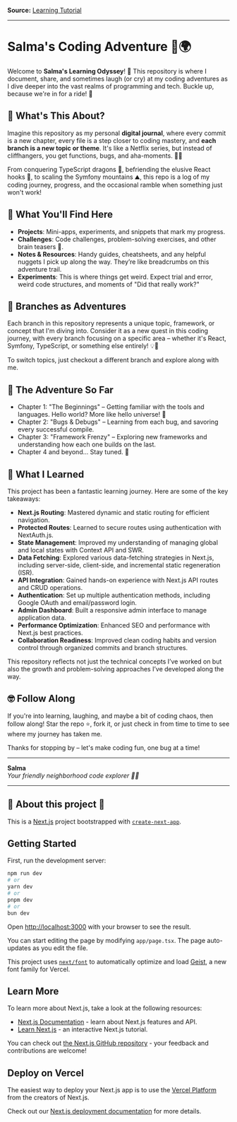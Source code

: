 **Source:** [Learning Tutorial](https://www.youtube.com/watch?v=VE8BkImUciY)

---

# Salma's Coding Adventure 🚀🌍

Welcome to **Salma's Learning Odyssey**! 🌌 This repository is where I document, share, and sometimes laugh (or cry) at my coding adventures as I dive deeper into the vast realms of programming and tech. Buckle up, because we're in for a ride! 🎢

## 📜 What's This About?

Imagine this repository as my personal **digital journal**, where every commit is a new chapter, every file is a step closer to coding mastery, and **each branch is a new topic or theme**. It's like a Netflix series, but instead of cliffhangers, you get functions, bugs, and aha-moments. 🍿🤓

From conquering TypeScript dragons 🐉, befriending the elusive React hooks 🎣, to scaling the Symfony mountains ⛰️, this repo is a log of my coding journey, progress, and the occasional ramble when something just won't work!

## 🧭 What You'll Find Here

- **Projects**: Mini-apps, experiments, and snippets that mark my progress.
- **Challenges**: Code challenges, problem-solving exercises, and other brain teasers 🧩.
- **Notes & Resources**: Handy guides, cheatsheets, and any helpful nuggets I pick up along the way. They’re like breadcrumbs on this adventure trail.
- **Experiments**: This is where things get weird. Expect trial and error, weird code structures, and moments of "Did that really work?"

## 🌿 Branches as Adventures

Each branch in this repository represents a unique topic, framework, or concept that I'm diving into. Consider it as a new quest in this coding journey, with every branch focusing on a specific area – whether it's React, Symfony, TypeScript, or something else entirely! 💡🚩

To switch topics, just checkout a different branch and explore along with me.

## 🎢 The Adventure So Far

- Chapter 1: "The Beginnings" – Getting familiar with the tools and languages. Hello world? More like hello universe! 🌌
- Chapter 2: "Bugs & Debugs" – Learning from each bug, and savoring every successful compile.
- Chapter 3: "Framework Frenzy" – Exploring new frameworks and understanding how each one builds on the last.
- Chapter 4 and beyond... Stay tuned. 🚀

## 🌟 What I Learned

This project has been a fantastic learning journey. Here are some of the key takeaways:

- **Next.js Routing**: Mastered dynamic and static routing for efficient navigation.
- **Protected Routes**: Learned to secure routes using authentication with NextAuth.js.
- **State Management**: Improved my understanding of managing global and local states with Context API and SWR.
- **Data Fetching**: Explored various data-fetching strategies in Next.js, including server-side, client-side, and incremental static regeneration (ISR).
- **API Integration**: Gained hands-on experience with Next.js API routes and CRUD operations.
- **Authentication**: Set up multiple authentication methods, including Google OAuth and email/password login.
- **Admin Dashboard**: Built a responsive admin interface to manage application data.
- **Performance Optimization**: Enhanced SEO and performance with Next.js best practices.
- **Collaboration Readiness**: Improved clean coding habits and version control through organized commits and branch structures.

This repository reflects not just the technical concepts I’ve worked on but also the growth and problem-solving approaches I’ve developed along the way.

## 🤓 Follow Along

If you're into learning, laughing, and maybe a bit of coding chaos, then follow along! Star the repo ⭐, fork it, or just check in from time to time to see where my journey has taken me.

Thanks for stopping by – let's make coding fun, one bug at a time!

---

**Salma**  
_Your friendly neighborhood code explorer 🧑‍💻_

---

## 🚀 About this project 🚀

This is a [Next.js](https://nextjs.org) project bootstrapped with [`create-next-app`](https://nextjs.org/docs/app/api-reference/cli/create-next-app).

## Getting Started

First, run the development server:

```bash
npm run dev
# or
yarn dev
# or
pnpm dev
# or
bun dev
```

Open [http://localhost:3000](http://localhost:3000) with your browser to see the result.

You can start editing the page by modifying `app/page.tsx`. The page auto-updates as you edit the file.

This project uses [`next/font`](https://nextjs.org/docs/app/building-your-application/optimizing/fonts) to automatically optimize and load [Geist](https://vercel.com/font), a new font family for Vercel.

## Learn More

To learn more about Next.js, take a look at the following resources:

- [Next.js Documentation](https://nextjs.org/docs) - learn about Next.js features and API.
- [Learn Next.js](https://nextjs.org/learn) - an interactive Next.js tutorial.

You can check out [the Next.js GitHub repository](https://github.com/vercel/next.js) - your feedback and contributions are welcome!

## Deploy on Vercel

The easiest way to deploy your Next.js app is to use the [Vercel Platform](https://vercel.com/new?utm_medium=default-template&filter=next.js&utm_source=create-next-app&utm_campaign=create-next-app-readme) from the creators of Next.js.

Check out our [Next.js deployment documentation](https://nextjs.org/docs/app/building-your-application/deploying) for more details.
